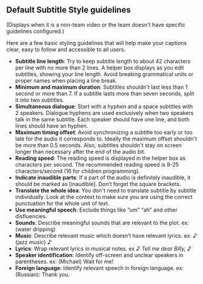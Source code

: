 ## Default Subtitle Style guidelines 
(Displays when it is a non-team video or the team doesn't have specific guidelines configured.)

Here are a few basic styling guidelines that will help make your captions clear, easy to follow and accessible to all users. 

* **Subtitle line length**: Try to keep subtitle length to about 42 characters per line with no more than 2 lines. A helper box displays as you edit subtitles, showing your line length. Avoid breaking grammatical units or proper names when placing a line break.
* **Minimum and maximum duration**: Subtitles shouldn't last less than 1 second or more than 7. If a subtitle lasts more than seven seconds, split it into two subtitles.
* **Simultaneous dialogue**: Start with a hyphen and a space subtitles with 2 speakers. Dialogue hyphens are used exclusively when two speakers talk in the same subtitle. Each speaker should have one line, and both lines should have an hyphen.
* **Maximum timing offset**: Avoid synchronizing a subtitle too early or too late for the audio it corresponds to. Ideally the maximum offset shouldn't be more than 0.5 seconds. Also, subtitles shouldn't stay on screen longer than necessary after the end of the audio bit.
* **Reading speed**: The reading speed is displayed in the helper box as characters per second. The recommended reading speed is 8-25 characters/second (16 for children programming). 
* **Indicate inaudible parts**: If a part of the audio is definitely inaudible, it should be marked as [inaudible]. Don’t forget the square brackets.
* **Translate the whole idea**: You don't need to translate subtitle by subtitle individually. Look at the context to make sure you are using the correct punctuation for the whole unit of text.
* **Use meaningful speech**: Exclude things like “um” “ah” and other disfluencies.
* **Sounds**:  Describe meaningful sounds that are relevant to the plot. ex: (water dripping)
* **Music**: Describe relevant music which doesn’t have relevant lyrics. ex: ♪ (jazz music) ♪
* **Lyrics**: Wrap relevant lyrics in musical notes. ex ♪ *Tell me dear Billy,* ♪
* **Speaker identification**: Identify off-screen and unclear speakers in parentheses. ex: (Michael) Wait for me!
* **Foreign language**: Identify relevant speech in foreign language. ex: (Russian): Thank you.